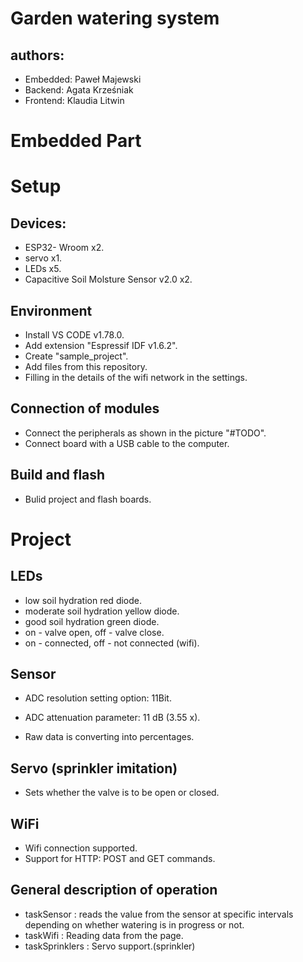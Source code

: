 # Garden watering system

## authors: 
* Embedded:   Paweł Majewski
* Backend:    Agata Krześniak 
* Frontend:   Klaudia Litwin

# Embedded Part
# Setup
## Devices:
* ESP32- Wroom x2.
* servo x1.
* LEDs x5.
* Capacitive Soil Molsture Sensor v2.0 x2.

## Environment
* Install VS CODE v1.78.0.
* Add extension "Espressif IDF v1.6.2".
* Create "sample_project".
* Add files from this repository.
* Filling in the details of the wifi network in the settings.

## Connection of modules
* Connect the peripherals as shown in the picture "#TODO".
* Connect board with a USB cable to the computer.

## Build and flash
* Bulid project and flash boards.

# Project

## LEDs

* low soil hydration red diode.
* moderate soil hydration yellow diode.
* good soil hydration green diode.
* on - valve open, off - valve close.
* on - connected, off - not connected (wifi).

## Sensor

* ADC resolution setting option: 11Bit.
* ADC attenuation parameter: 11 dB (3.55 x).

* Raw data is converting into percentages.

## Servo (sprinkler imitation)

* Sets whether the valve is to be open or closed.

## WiFi

* Wifi connection supported.
* Support for HTTP: POST and GET commands.


## General description of operation

* taskSensor : reads the value from the sensor at specific intervals depending on whether watering is in progress or not.
* taskWifi : Reading data from the page.
* taskSprinklers : Servo support.(sprinkler)